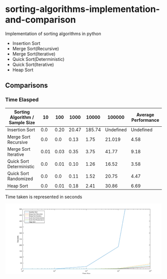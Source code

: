 # sorting-algorithms-implementation-and-comparison
Implementation of sorting algorithms in python

- Insertion Sort
- Merge Sort(Recursive)
- Merge Sort(Iterative)
- Quick Sort(Deterministic)
- Quick Sort(Iterative)
- Heap Sort

## Comparisons
### Time Elasped

Sorting Algorithm / Sample Size  | 10 | 100 | 1000 | 10000 | 100000 | Average Performance
------------- | ------------- | ------------- | ------------- | ------------- | ------------- | -------------
Insertion Sort  | 0.0 | 0.20 | 20.47 | 185.74 | Undefined | Undefined
Merge Sort Recursive  | 0.0 | 0.0 | 0.13 | 1.75 | 21.019 | 4.58
Merge Sort Iterative | 0.01| 0.03 | 0.35 | 3.75 | 41.77 | 9.18
Quick Sort Deterministic | 0.0 | 0.01 | 0.10 | 1.26 | 16.52 | 3.58
Quick Sort Randomized  | 0.0 | 0.0 | 0.11 | 1.52 | 20.75 | 4.47
Heap Sort  | 0.0 | 0.01 | 0.18 | 2.41 | 30.86 | 6.69

Time taken is represented in seconds

![Comparison](Graphs/timeElasped_graph.png)
